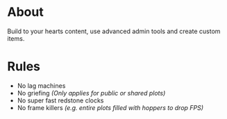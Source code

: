 # About
Build to your hearts content, use advanced admin tools and create custom items.

# Rules
- No lag machines
- No griefing _(Only applies for public or shared plots)_
- No super fast redstone clocks
- No frame killers _(e.g. entire plots filled with hoppers to drop FPS)_
